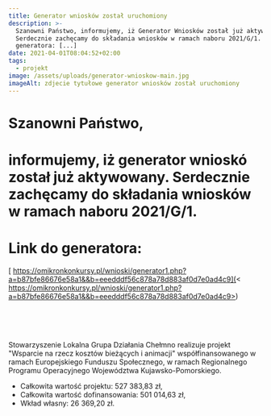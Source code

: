 ```yaml
---
title: Generator wniosków został uruchomiony
description: >-
  Szanowni Państwo, informujemy, iż Generator Wniosków został już aktywowany.
  Serdecznie zachęcamy do składania wniosków w ramach naboru 2021/G/1. Link do
  generatora: [...]
date: 2021-04-01T08:04:52+02:00
tags:
  - projekt
image: /assets/uploads/generator-wnioskow-main.jpg
imageAlt: zdjecie tytułowe generator wniosków został uruchomiony
---
```

# Szanowni Państwo,

# informujemy, iż generator wnioskó został już aktywowany. Serdecznie zachęcamy do składania wniosków w ramach naboru 2021/G/1.

# Link do generatora:

[  https://omikronkonkursy.pl/wnioski/generator1.php?a=b87bfe86676e58a1&&b=eeedddf56c878a78d883af0d7e0ad4c9](<  https://omikronkonkursy.pl/wnioski/generator1.php?a=b87bfe86676e58a1&&b=eeedddf56c878a78d883af0d7e0ad4c9>)

<br>

<br>

<br>

Stowarzyszenie Lokalna Grupa Działania Chełmno realizuje projekt "Wsparcie na rzecz kosztów bieżących i animacji" współfinansowanego w ramach Europejskiego Funduszu Społecznego, w ramach Regionalnego Programu Operacyjnego Województwa Kujawsko-Pomorskiego.

* Całkowita wartość projektu: 527 383,83 zł,
* Całkowita wartość dofinansowania: 501 014,63 zł,
* Wkład własny: 26 369,20 zł.
